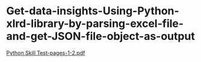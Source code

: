# Get-data-insights-Using-Python-xlrd-library-by-parsing-excel-file-and-get-JSON-file-object-as-output

[Python Skill Test-pages-1-2.pdf](https://github.com/Kaleem-mohideen/Get-data-insights-Using-Python-xlrd-library-by-parsing-excel-file-and-get-JSON-file-object-as-output/files/11412615/Python.Skill.Test-pages-1-2.pdf)
